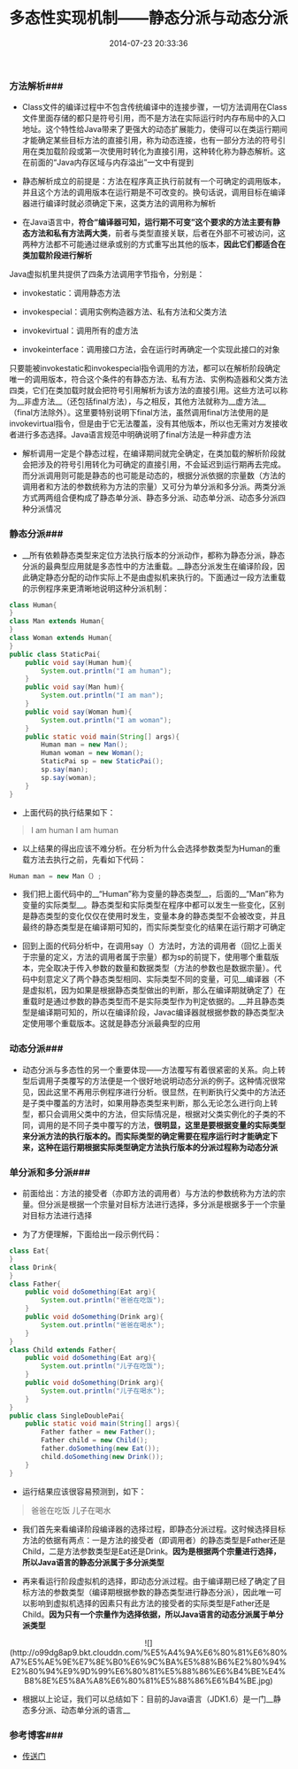﻿---
title: 多态性实现机制——静态分派与动态分派
date: 2014-07-23 20:33:36
tags: [多态]
categories: [Java,Java基础,多态]
---

### 方法解析###

- Class文件的编译过程中不包含传统编译中的连接步骤，一切方法调用在Class文件里面存储的都只是符号引用，而不是方法在实际运行时内存布局中的入口地址。这个特性给Java带来了更强大的动态扩展能力，使得可以在类运行期间才能确定某些目标方法的直接引用，称为动态连接，也有一部分方法的符号引用在类加载阶段或第一次使用时转化为直接引用，这种转化称为静态解析。这在前面的“Java内存区域与内存溢出”一文中有提到

- 静态解析成立的前提是：方法在程序真正执行前就有一个可确定的调用版本，并且这个方法的调用版本在运行期是不可改变的。换句话说，调用目标在编译器进行编译时就必须确定下来，这类方法的调用称为解析

-  在Java语言中，__符合“编译器可知，运行期不可变”这个要求的方法主要有静态方法和私有方法两大类__，前者与类型直接关联，后者在外部不可被访问，这两种方法都不可能通过继承或别的方式重写出其他的版本，__因此它们都适合在类加载阶段进行解析__

Java虚拟机里共提供了四条方法调用字节指令，分别是：

- invokestatic：调用静态方法

- invokespecial：调用实例构造器<init>方法、私有方法和父类方法

- invokevirtual：调用所有的虚方法

- invokeinterface：调用接口方法，会在运行时再确定一个实现此接口的对象

<!-- more -->

只要能被invokestatic和invokespecial指令调用的方法，都可以在解析阶段确定唯一的调用版本，符合这个条件的有静态方法、私有方法、实例构造器和父类方法四类，它们在类加载时就会把符号引用解析为该方法的直接引用。这些方法可以称为__非虚方法__（还包括final方法），与之相反，其他方法就称为__虚方法__（final方法除外）。这里要特别说明下final方法，虽然调用final方法使用的是invokevirtual指令，但是由于它无法覆盖，没有其他版本，所以也无需对方发接收者进行多态选择。Java语言规范中明确说明了final方法是一种非虚方法

- 解析调用一定是个静态过程，在编译期间就完全确定，在类加载的解析阶段就会把涉及的符号引用转化为可确定的直接引用，不会延迟到运行期再去完成。而分派调用则可能是静态的也可能是动态的，根据分派依据的宗量数（方法的调用者和方法的参数统称为方法的宗量）又可分为单分派和多分派。两类分派方式两两组合便构成了静态单分派、静态多分派、动态单分派、动态多分派四种分派情况

### 静态分派###

- __所有依赖静态类型来定位方法执行版本的分派动作，都称为静态分派，静态分派的最典型应用就是多态性中的方法重载。__静态分派发生在编译阶段，因此确定静态分配的动作实际上不是由虚拟机来执行的。下面通过一段方法重载的示例程序来更清晰地说明这种分派机制：

```java
class Human{  
}    
class Man extends Human{  
}  
class Woman extends Human{  
}  
public class StaticPai{  
    public void say(Human hum){  
        System.out.println("I am human");  
    }  
    public void say(Man hum){  
        System.out.println("I am man");  
    }  
    public void say(Woman hum){  
        System.out.println("I am woman");  
    }  
    public static void main(String[] args){  
        Human man = new Man();  
        Human woman = new Woman();  
        StaticPai sp = new StaticPai();  
        sp.say(man);  
        sp.say(woman);  
    }  
}  
```
- 上面代码的执行结果如下：
> I am human
  I am human

- 以上结果的得出应该不难分析。在分析为什么会选择参数类型为Human的重载方法去执行之前，先看如下代码：


```java
Human man = new Man（）;
```

- 我们把上面代码中的__“Human”称为变量的静态类型__，后面的__“Man”称为变量的实际类型__。静态类型和实际类型在程序中都可以发生一些变化，区别是静态类型的变化仅仅在使用时发生，变量本身的静态类型不会被改变，并且最终的静态类型是在编译期可知的，而实际类型变化的结果在运行期才可确定

- 回到上面的代码分析中，在调用say（）方法时，方法的调用者（回忆上面关于宗量的定义，方法的调用者属于宗量）都为sp的前提下，使用哪个重载版本，完全取决于传入参数的数量和数据类型（方法的参数也是数据宗量）。代码中刻意定义了两个静态类型相同、实际类型不同的变量，可见__编译器（不是虚拟机，因为如果是根据静态类型做出的判断，那么在编译期就确定了）在重载时是通过参数的静态类型而不是实际类型作为判定依据的。__并且静态类型是编译期可知的，所以在编译阶段，Javac编译器就根据参数的静态类型决定使用哪个重载版本。这就是静态分派最典型的应用

### 动态分派###

-   动态分派与多态性的另一个重要体现——方法覆写有着很紧密的关系。向上转型后调用子类覆写的方法便是一个很好地说明动态分派的例子。这种情况很常见，因此这里不再用示例程序进行分析。很显然，在判断执行父类中的方法还是子类中覆盖的方法时，如果用静态类型来判断，那么无论怎么进行向上转型，都只会调用父类中的方法，但实际情况是，根据对父类实例化的子类的不同，调用的是不同子类中覆写的方法，__很明显，这里是要根据变量的实际类型来分派方法的执行版本的。而实际类型的确定需要在程序运行时才能确定下来，这种在运行期根据实际类型确定方法执行版本的分派过程称为动态分派__

### 单分派和多分派###

- 前面给出：方法的接受者（亦即方法的调用者）与方法的参数统称为方法的宗量。但分派是根据一个宗量对目标方法进行选择，多分派是根据多于一个宗量对目标方法进行选择

- 为了方便理解，下面给出一段示例代码：

```java
class Eat{  
}  
class Drink{  
}  
class Father{  
    public void doSomething(Eat arg){  
        System.out.println("爸爸在吃饭");  
    }  
    public void doSomething(Drink arg){  
        System.out.println("爸爸在喝水");  
    }  
}  
class Child extends Father{  
    public void doSomething(Eat arg){  
        System.out.println("儿子在吃饭");  
    }  
    public void doSomething(Drink arg){  
        System.out.println("儿子在喝水");  
    }  
}  
public class SingleDoublePai{  
    public static void main(String[] args){  
        Father father = new Father();  
        Father child = new Child();  
        father.doSomething(new Eat());  
        child.doSomething(new Drink());  
    }  
}  
```
-   运行结果应该很容易预测到，如下：
    
> 爸爸在吃饭
    儿子在喝水

- 我们首先来看编译阶段编译器的选择过程，即静态分派过程。这时候选择目标方法的依据有两点：一是方法的接受者（即调用者）的静态类型是Father还是Child，二是方法参数类型是Eat还是Drink。__因为是根据两个宗量进行选择，所以Java语言的静态分派属于多分派类型__

-  再来看运行阶段虚拟机的选择，即动态分派过程。由于编译期已经了确定了目标方法的参数类型（编译期根据参数的静态类型进行静态分派），因此唯一可以影响到虚拟机选择的因素只有此方法的接受者的实际类型是Father还是Child。__因为只有一个宗量作为选择依据，所以Java语言的动态分派属于单分派类型__

<center>![](http://o99dg8ap9.bkt.clouddn.com/%E5%A4%9A%E6%80%81%E6%80%A7%E5%AE%9E%E7%8E%B0%E6%9C%BA%E5%88%B6%E2%80%94%E2%80%94%E9%9D%99%E6%80%81%E5%88%86%E6%B4%BE%E4%B8%8E%E5%8A%A8%E6%80%81%E5%88%86%E6%B4%BE.jpg)</center>

-   根据以上论证，我们可以总结如下：目前的Java语言（JDK1.6）是一门__静态多分派、动态单分派的语言__


### 参考博客###

- [传送门](http://blog.csdn.net/ns_code/article/details/17965867)
